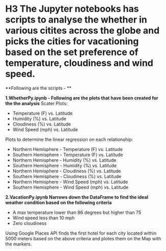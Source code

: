 
# H3 The Jupyter notebooks has scripts to analyse the whether in various citites across the globe and picks the cities for vacationing based on the set preference of temperature, cloudiness and wind speed.

**Following are the scripts - **

**1.WhetherPy.ipynb - Following are the plots that have been created for the the analysis**
Scater Plots: 
- Temperature (F) vs. Latitude
- Humidity (%) vs. Latitude
- Cloudiness (%) vs. Latitude
- Wind Speed (mph) vs. Latitude


Plots to determine the linear regression on each relationship:
- Northern Hemisphere - Temperature (F) vs. Latitude
- Southern Hemisphere - Temperature (F) vs. Latitude
- Northern Hemisphere - Humidity (%) vs. Latitude
- Southern Hemisphere - Humidity (%) vs. Latitude
- Northern Hemisphere - Cloudiness (%) vs. Latitude
- Southern Hemisphere - Cloudiness (%) vs. Latitude
- Northern Hemisphere - Wind Speed (mph) vs. Latitude
- Southern Hemisphere - Wind Speed (mph) vs. Latitude

**2.VacationPy.ipynb Narrows down the DataFrame to find the ideal weather condition based on the following criteria**


- A max temperature lower than 86 degrees but higher than 75
- Wind speed less than 10 mph
- Zero cloudiness

Using Google Places API finds the first hotel for each city located within 5000 meters based on the above criteria and plotes them on the Map with the markers.






